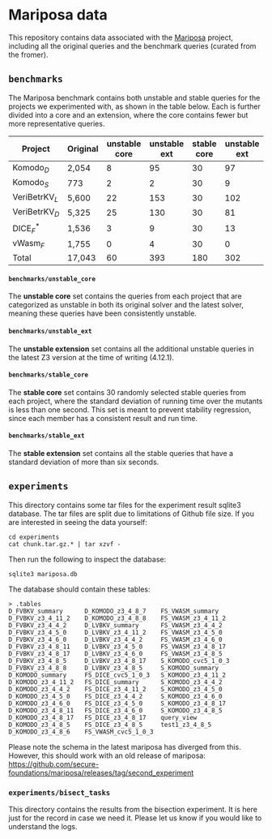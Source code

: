 # Mariposa data
This repository contains data associated with the [Mariposa](https://github.com/secure-foundations/mariposa) project, 
including all the original queries and the benchmark queries (curated from the fromer).

## `benchmarks`
The Mariposa benchmark contains both unstable and stable queries for the projects we experimented with, as shown in the table below. 
Each is further divided into a core and an extension, where the core contains fewer but more representative queries.

| Project | Original | unstable core | unstable ext | stable core | unstable ext |
| --- | --- | --- | --- | --- | --- |
| $\text{Komodo}_D$ | 2,054 | 8 | 95 | 30 | 97 |
| $\text{Komodo}_S$ | 773 | 2 | 2 | 30 | 9 |
| $\text{VeriBetrKV}_L$ | 5,600 | 22 | 153 | 30 | 102 |
| $\text{VeriBetrKV}_D$ | 5,325 | 25 | 130 | 30 | 81 |
| $\text{DICE}^{*}_{F}$ | 1,536 | 3 | 9 | 30 | 13 |
| $\text{vWasm}_F$ | 1,755 | 0 | 4 | 30 | 0 |
| Total | 17,043 | 60 | 393 | 180 | 302 |

#### `benchmarks/unstable_core`
The **unstable core** set contains the queries from each
project that are categorized as unstable in both its original solver
and the latest solver, meaning these queries have been consistently unstable.

#### `benchmarks/unstable_ext`
The **unstable extension** set contains all the
additional unstable queries in the latest Z3 version
at the time of writing (4.12.1).

#### `benchmarks/stable_core`
The **stable core** set contains 30 randomly selected
stable queries from each project, where the standard
deviation of running time over the mutants is less than
one second. This set is meant to prevent stability regression, 
since each member has a consistent result and run time. 

#### `benchmarks/stable_ext`
The **stable extension** set contains
all the stable queries that have a standard deviation
of more than six seconds. 


## `experiments`

This directory contains some tar files for the experiment result sqlite3 database. The tar files are split due to limitations of Github file size. If you are interested in seeing the data yourself:

```
cd experiments
cat chunk.tar.gz.* | tar xzvf -
```

Then run the following to inspect the database:
```
sqlite3 mariposa.db 
```
The database should contain these tables:

```
> .tables
D_FVBKV_summary      D_KOMODO_z3_4_8_7    FS_VWASM_summary   
D_FVBKV_z3_4_11_2    D_KOMODO_z3_4_8_8    FS_VWASM_z3_4_11_2 
D_FVBKV_z3_4_4_2     D_LVBKV_summary      FS_VWASM_z3_4_4_2  
D_FVBKV_z3_4_5_0     D_LVBKV_z3_4_11_2    FS_VWASM_z3_4_5_0  
D_FVBKV_z3_4_6_0     D_LVBKV_z3_4_4_2     FS_VWASM_z3_4_6_0  
D_FVBKV_z3_4_8_11    D_LVBKV_z3_4_5_0     FS_VWASM_z3_4_8_17 
D_FVBKV_z3_4_8_17    D_LVBKV_z3_4_6_0     FS_VWASM_z3_4_8_5  
D_FVBKV_z3_4_8_5     D_LVBKV_z3_4_8_17    S_KOMODO_cvc5_1_0_3
D_FVBKV_z3_4_8_8     D_LVBKV_z3_4_8_5     S_KOMODO_summary   
D_KOMODO_summary     FS_DICE_cvc5_1_0_3   S_KOMODO_z3_4_11_2 
D_KOMODO_z3_4_11_2   FS_DICE_summary      S_KOMODO_z3_4_4_2  
D_KOMODO_z3_4_4_2    FS_DICE_z3_4_11_2    S_KOMODO_z3_4_5_0  
D_KOMODO_z3_4_5_0    FS_DICE_z3_4_4_2     S_KOMODO_z3_4_6_0  
D_KOMODO_z3_4_6_0    FS_DICE_z3_4_5_0     S_KOMODO_z3_4_8_17 
D_KOMODO_z3_4_8_11   FS_DICE_z3_4_6_0     S_KOMODO_z3_4_8_5  
D_KOMODO_z3_4_8_17   FS_DICE_z3_4_8_17    query_view         
D_KOMODO_z3_4_8_5    FS_DICE_z3_4_8_5     test1_z3_4_8_5     
D_KOMODO_z3_4_8_6    FS_VWASM_cvc5_1_0_3

```
Please note the schema in the latest mariposa has diverged from this.
However, this should work with an old release of mariposa: 
https://github.com/secure-foundations/mariposa/releases/tag/second_experiment


### `experiments/bisect_tasks`

This directory contains the results from the bisection experiment. It is here just for the record in case we need it. Please let us know if you would like to understand the logs. 